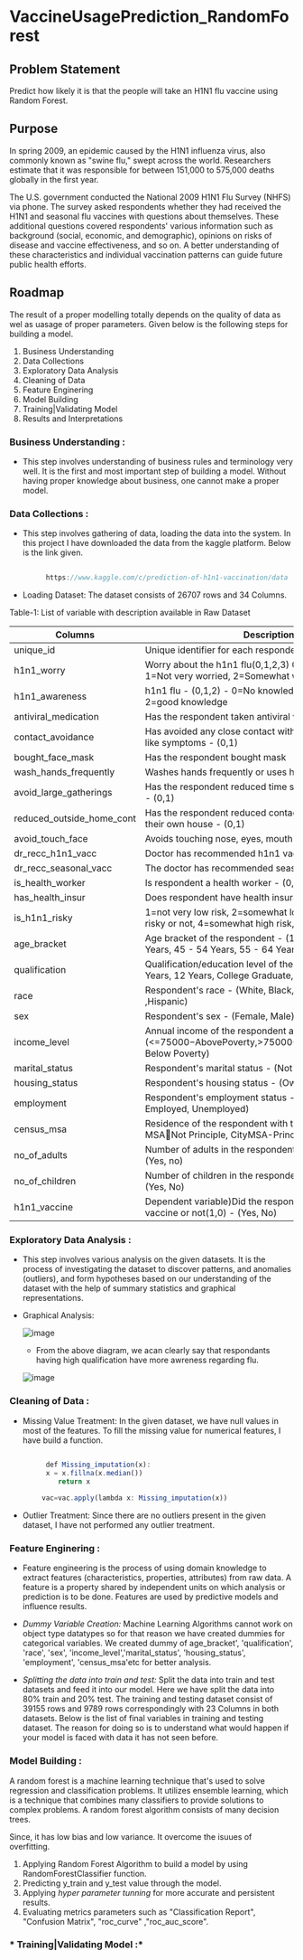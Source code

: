 # VaccineUsagePrediction_RandomForest

## **Problem Statement**

  Predict how likely it is that the people will take an H1N1 flu vaccine using Random Forest.
  
## **Purpose**

   In spring 2009, an epidemic caused by the H1N1 influenza virus, also commonly known as "swine flu," swept across the world. Researchers estimate that it was responsible for        between 151,000 to 575,000 deaths globally in the first year.
   
   The U.S. government conducted the National 2009 H1N1 Flu Survey (NHFS) via phone. The survey asked respondents whether they had received the H1N1 and seasonal flu vaccines with    questions about themselves. These additional questions covered respondents' various information such as background (social, economic, and demographic), opinions on risks of        disease and vaccine effectiveness, and so on. A better understanding of these characteristics and individual vaccination patterns can guide future public health efforts.
   
   
## **Roadmap**

  The result of a proper modelling totally depends on the quality of data as wel as uasage of proper parameters. Given below is the following steps for building a model.
  
  1. Business Understanding
  2. Data Collections
  3. Exploratory Data Analysis
  4. Cleaning of Data
  5. Feature Enginering
  6. Model Building
  7. Training|Validating Model
  8. Results and Interpretations
  
  ### **Business Understanding :**
  
  - This step involves understanding of business rules and terminology very well. It is the first and most important step of building a model. Without having proper knowledge         about business, one cannot make a proper model.
    
  ### **Data Collections :**
  
  - This step involves gathering of data, loading the data into the system. In this project I have downloaded the data from the kaggle platform. Below is the link given.
   
  ```javascript
          
           https://www.kaggle.com/c/prediction-of-h1n1-vaccination/data

  ```
  
  - Loading Dataset: The dataset consists of 26707 rows and 34 Columns.
  
  Table-1: List of variable with description available in Raw Dataset
  
  |       Columns                 |                              Descriptions                                                                           |
  |-------------------------------|---------------------------------------------------------------------------------------------------------------------|
  |      unique_id                |                                       Unique identifier for each respondent                                         |
  |      h1n1_worry               |      Worry about the h1n1 flu(0,1,2,3) 0=Not worried at all, 1=Not very worried, 2=Somewhat worried, 3=Very worried |
  |           h1n1_awareness      |                  h1n1 flu - (0,1,2) - 0=No knowledge, 1=little knowledge, 2=good knowledge                          |
  |       antiviral_medication    |                              Has the respondent taken antiviral vaccination - (0,1)                                 |
  |         contact_avoidance     |     Has avoided any close contact with people who have flu-like symptoms - (0,1)                                    |
  |    bought_face_mask           |      Has the respondent bought mask                                                                                 |
  |      wash_hands_frequently    |       Washes hands frequently or uses hand sanitizer -(0,1)                                                         |
  |   avoid_large_gatherings      |        Has the respondent reduced time spent at large gatherings - (0,1)                                            |
  |    reduced_outside_home_cont  |     Has the respondent reduced contact with people outside their own house - (0,1)                                  |      
  |    avoid_touch_face           |         Avoids touching nose, eyes, mouth - (0,1)                                                                   |
  |   dr_recc_h1n1_vacc           |      Doctor has recommended h1n1 vaccine - (0,1)                                                                    |                           |    cont_child_undr_6_mnth     |      Has regular contact with child the age of 6 months -(0,1)                                                      |                      
  |   dr_recc_seasonal_vacc       |      The doctor has recommended seasonalflu vaccine -(0,1)                                                          |                           |    chronic_medic_condition    |     Has any chronic medical condition - (0,1)                                                                       |   
  |   is_health_worker            |     Is respondent a health worker - (0,1)                                                                           |
  |    has_health_insur           |      Does respondent have health insurance - (0,1)                                                                  |                           |   is_h1n1_vacc_effective      | 1=not effective at all, 2=not very effective,3=Doesn't know effective or not 4=somewhateffective, 5=highly effective|
  |   is_h1n1_risky               | 1=not very low risk, 2=somewhat low risk, 3=don’t know risky or not, 4=somewhat high risk,5=highly risky            |                           |   is_seas_vacc_effective      | 1=not effective at all,2=not very effective,3=Doesn't know effective or not, 4=somewhat effective,5=highly effective|
  |  age_bracket                  |      Age bracket of the respondent - (18 - 34 Years, 35 - 44 Years, 45 - 54 Years, 55 - 64 Years, 64+ Years)        |
  |  qualification                |  Qualification/education level of the respondent  -(<12 Years, 12 Years, College Graduate, Some College)            |
  |   race                        |     Respondent's race - (White, Black, Other or Multiple ,Hispanic)                                                 |
  |    sex                        |                                Respondent's sex - (Female, Male)                                                    |
  |   income_level                |   Annual income of the respondent as per the 2008- (<=75000−AbovePoverty,>75000−AbovePoverty,>75000, Below Poverty) |
  |    marital_status             |       Respondent's marital status - (Not Married, Married)                                                          |
  |   housing_status              |   Respondent's housing status - (Own, Rent)                                                                         |
  |   employment                  |      Respondent's employment status - (Not in Labor Force, Employed, Unemployed)                                    |
  |  census_msa                   |  Residence of the respondent with the MSA(Non-MSA, MSANot Principle, CityMSA-Principle city) - (Yes, no)           |
  |   no_of_adults                |     Number of adults in the respondent's house (0,1,2,3) -(Yes, no)                                                 |
  |    no_of_children             |     Number of children in the respondent's house(0,1,2,3) - (Yes, No)                                               |
  |    h1n1_vaccine               |    Dependent variable)Did the respondent received the h1n1 vaccine or not(1,0) - (Yes, No)                          |
  
  ### **Exploratory Data Analysis :**
  
  - This step involves various analysis on the given datasets. It is the process of investigating the dataset to discover patterns, and anomalies (outliers), and form hypotheses     based on our understanding of the dataset with the help of summary statistics and graphical representations.


  - Graphical Analysis:

    ![image](https://user-images.githubusercontent.com/79011767/135742544-ac29e865-c777-4325-9ea4-0c6e1f27693c.png)
    - From the above diagram, we acan clearly say that respondants having high qualification have more awreness regarding flu.


    ![image](https://user-images.githubusercontent.com/79011767/135742682-26ffd368-108e-4a55-bcd0-0c895d052ec5.png)

  
  ### **Cleaning of  Data :**
 
  - Missing Value Treatment: In the given dataset, we have null values in most of the features.
       To fill the missing value for numerical features, I have build a function.
 
  ```javascript
          
           def Missing_imputation(x):
           x = x.fillna(x.median())
              return x

          vac=vac.apply(lambda x: Missing_imputation(x))

   ```
  
  - Outlier Treatment: Since there are no outliers present in the given dataset, I have not performed any outlier treatment.


 ### **Feature Enginering :**
 
- Feature engineering is the process of using domain knowledge to extract features (characteristics, properties, attributes) from raw data. A feature is a property shared by      independent units on which analysis or prediction is to be done. Features are used by predictive models and influence results.

- *Dummy Variable Creation:* Machine Learning Algorithms cannot work on object type datatypes so for that reason we have created dummies for categorical variables. We created       dummy of age_bracket', 'qualification', 'race', 'sex', 'income_level','marital_status', 'housing_status', 'employment', 'census_msa'etc for better analysis.

- *Splitting the data into train and test:* Split the data into train and test datasets and feed it into our model. Here we have split the data into 80% train and 20% test. The    training and testing dataset consist of 39155 rows and 9789 rows correspondingly with 23 Columns in both datasets. Below is the list of final variables in training and          testing   dataset. The reason for doing so is to understand what would happen if your model is faced with data it has not seen before.


### **Model Building :**

A random forest is a machine learning technique that's used to solve regression and classification problems. It utilizes ensemble learning, which is a technique that combines   many classifiers to provide solutions to complex problems. A random forest algorithm consists of many decision trees.

Since, it has low bias and low variance. It overcome the isuues of overfitting.

  1. Applying Random Forest Algorithm to build a model by using RandomForestClassifier function.
  2. Predicting y_train and y_test value through the model.
  3. Applying *hyper parameter tunning* for more accurate and persistent results.
  4. Evaluating metrics parameters such as "Classification Report", "Confusion Matrix", "roc_curve" ,"roc_auc_score".

### * Training|Validating Model :*



 
      
